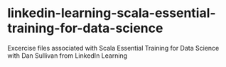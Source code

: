 # linkedin-learning-scala-essential-training-for-data-science
 Excercise files associated with Scala Essential Training for Data Science with Dan Sullivan from LinkedIn Learning
